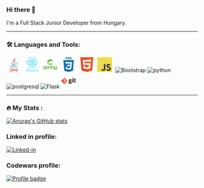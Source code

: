 ### Hi there 👋

I'm a Full Stack Junior Developer from Hungary. 

---

### :hammer_and_wrench: Languages and Tools:

<div>
  <img src="https://github.com/devicons/devicon/blob/master/icons/java/java-original-wordmark.svg" title="Java" alt="Java" width="40" height="40"/>&nbsp;
  <img src="https://github.com/devicons/devicon/blob/master/icons/react/react-original-wordmark.svg" title="React" alt="React" width="40" height="40"/>&nbsp;
  <img src="https://github.com/devicons/devicon/blob/master/icons/spring/spring-original-wordmark.svg" title="Spring" alt="Spring" width="40" height="40"/>&nbsp;
  <img src="https://github.com/devicons/devicon/blob/master/icons/css3/css3-plain-wordmark.svg"  title="CSS3" alt="CSS" width="40" height="40"/>&nbsp;
  <img src="https://github.com/devicons/devicon/blob/master/icons/html5/html5-original.svg" title="HTML5" alt="HTML" width="40" height="40"/>&nbsp;
  <img src="https://github.com/devicons/devicon/blob/master/icons/javascript/javascript-original.svg" title="JavaScript" alt="JavaScript" width="40" height="40"/>&nbsp;
  <img src="https://cdn.jsdelivr.net/gh/devicons/devicon/icons/bootstrap/bootstrap-original-wordmark.svg" title="Bootstrap" alt="Bootstrap" width="40" height="40"/>
  <img src="https://cdn.jsdelivr.net/gh/devicons/devicon/icons/python/python-original-wordmark.svg" title="python" alt="python" width="40" height="40"/>
  <img src="https://cdn.jsdelivr.net/gh/devicons/devicon/icons/postgresql/postgresql-plain-wordmark.svg" title="postgresql" alt="postgresql" width="40" height="40"/>        
  <img src="https://cdn.jsdelivr.net/gh/devicons/devicon/icons/flask/flask-original.svg" title="Flask" alt="Flask" width="40" height="40"/>
  <img src="https://github.com/devicons/devicon/blob/master/icons/git/git-original-wordmark.svg" title="Git" **alt="Git" width="40" height="40"/>
</div>


---

### :fire: My Stats :

[![Anurag's GitHub stats](https://github-readme-stats.vercel.app/api?username=B-T-ND&hide=stars&count_private=true&show_icons=true&theme=radical)](https://github.com/anuraghazra/github-readme-stats)

### Linked in profile:

  <a href="https://www.linkedin.com/in/botond-bata/" target="_blank" rel="noreferrer noopener"><img src="https://cdn.jsdelivr.net/gh/devicons/devicon/icons/linkedin/linkedin-original.svg" title="Linked-in" alt="Linked-in" width="40" height="40"/></a>
          

### Codewars profile:

[![Profile badge](https://www.codewars.com/users/B-T-ND/badges/large)](https://www.codewars.com/users/B-T-ND)




